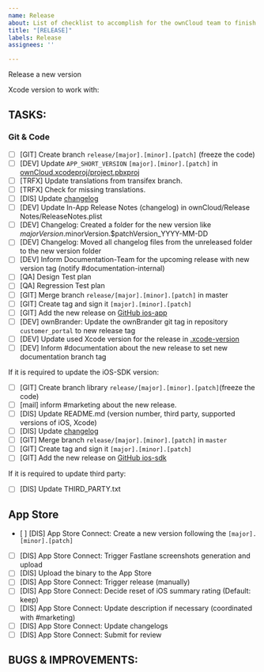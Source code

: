 ```yaml
---
name: Release
about: List of checklist to accomplish for the ownCloud team to finish the release process
title: "[RELEASE]"
labels: Release
assignees: ''

---
```


Release a new version

Xcode version to work with:

## TASKS:

### Git & Code

- [ ] [GIT] Create branch `release/[major].[minor].[patch]` (freeze the code)
- [ ] [DEV] Update `APP_SHORT_VERSION` `[major].[minor].[patch]` in [ownCloud.xcodeproj/project.pbxproj](https://github.com/owncloud/ios-app/blob/master/ownCloud.xcodeproj/project.pbxproj)
- [ ] [TRFX] Update translations from transifex branch.
- [ ] [TRFX] Check for missing translations.
- [ ] [DIS] Update [changelog](https://github.com/owncloud/ios-app/blob/master/CHANGELOG.md)
- [ ] [DEV] Update In-App Release Notes (changelog) in ownCloud/Release Notes/ReleaseNotes.plist
- [ ] [DEV] Changelog: Created a folder for the new version like $majorVersion.$minorVersion.$patchVersion_YYYY-MM-DD
- [ ] [DEV] Changelog: Moved all changelog files from the unreleased folder to the new version folder
- [ ] [DEV] Inform Documentation-Team for the upcoming release with new version tag (notify #documentation-internal)
- [ ] [QA] Design Test plan
- [ ] [QA] Regression Test plan
- [ ] [GIT] Merge branch `release/[major].[minor].[patch]` in master
- [ ] [GIT] Create tag and sign it `[major].[minor].[patch]`
- [ ] [GIT] Add the new release on [GitHub ios-app](https://github.com/owncloud/ios-app/releases)
- [ ] [DEV] ownBrander: Update the ownBrander git tag in repository `customer_portal` to new release tag
- [ ] [DEV] Update used Xcode version for the release in [.xcode-version](https://github.com/owncloud/ios-app/blob/master/.xcode-version)
- [ ] [DEV] Inform #documentation about the new release to set new documentation branch tag

If it is required to update the iOS-SDK version:

- [ ] [GIT] Create branch library `release/[major].[minor].[patch]`(freeze the code)
- [ ] [mail] inform #marketing about the new release.
- [ ] [DIS] Update README.md (version number, third party, supported versions of iOS, Xcode)
- [ ] [DIS] Update [changelog](https://github.com/owncloud/ios-sdk/blob/master/CHANGELOG.md)
- [ ] [GIT] Merge branch `release/[major].[minor].[patch]` in `master`
- [ ] [GIT] Create tag and sign it `[major].[minor].[patch]`
- [ ] [GIT] Add the new release on [GitHub ios-sdk](https://github.com/owncloud/ios-sdk/releases)

If it is required to update third party:

- [ ] [DIS] Update THIRD_PARTY.txt

## App Store

- [ ] [DIS] App Store Connect: Create a new version following the `[major].[minor].[patch]`
- [ ] [DIS] App Store Connect: Trigger Fastlane screenshots generation and upload
- [ ] [DIS] Upload the binary to the App Store
- [ ] [DIS] App Store Connect: Trigger release (manually)
- [ ] [DIS] App Store Connect: Decide reset of iOS summary rating (Default: keep)
- [ ] [DIS] App Store Connect: Update description if necessary (coordinated with #marketing)
- [ ] [DIS] App Store Connect: Update changelogs
- [ ] [DIS] App Store Connect: Submit for review

## BUGS & IMPROVEMENTS:
